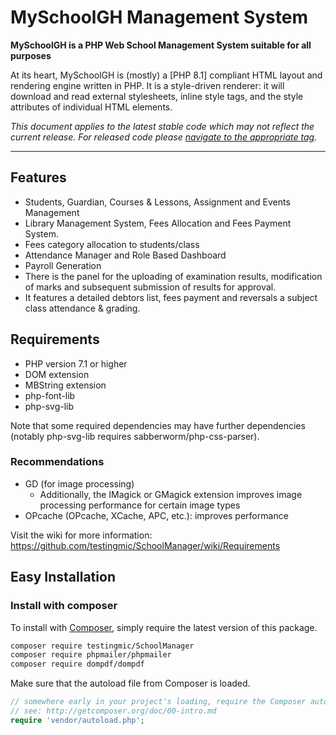 MySchoolGH Management System
======

**MySchoolGH is a PHP Web School Management System suitable for all purposes**

At its heart, MySchoolGH is (mostly) a [PHP 8.1] compliant
HTML layout and rendering engine written in PHP. It is a style-driven renderer:
it will download and read external stylesheets, inline style tags, and the style
attributes of individual HTML elements.

*This document applies to the latest stable code which may not reflect the current 
release. For released code please
[navigate to the appropriate tag](https://github.com/testingmic/SchoolManager/releases/tag).*

----


## Features

 * Students, Guardian, Courses & Lessons, Assignment and Events Management
 * Library Management System, Fees Allocation and Fees Payment System.
 * Fees category allocation to students/class
 * Attendance Manager and Role Based Dashboard
 * Payroll Generation
 * There is the panel for the uploading of examination results, modification of 
    marks and subsequent submission of results for approval.
 * It features a detailed debtors list, fees payment and reversals a subject class attendance & grading.
 
 
## Requirements

 * PHP version 7.1 or higher
 * DOM extension
 * MBString extension
 * php-font-lib
 * php-svg-lib
 
Note that some required dependencies may have further dependencies 
(notably php-svg-lib requires sabberworm/php-css-parser).

### Recommendations

 * GD (for image processing)
   * Additionally, the IMagick or GMagick extension improves image processing performance for certain image types
 * OPcache (OPcache, XCache, APC, etc.): improves performance

Visit the wiki for more information:
https://github.com/testingmic/SchoolManager/wiki/Requirements

## Easy Installation

### Install with composer

To install with [Composer](https://getcomposer.org/), simply require the
latest version of this package.

```bash
composer require testingmic/SchoolManager
composer require phpmailer/phpmailer
composer require dompdf/dompdf
```

Make sure that the autoload file from Composer is loaded.

```php
// somewhere early in your project's loading, require the Composer autoloader
// see: http://getcomposer.org/doc/00-intro.md
require 'vendor/autoload.php';
```